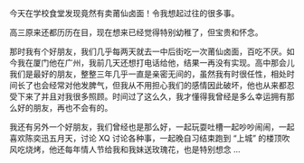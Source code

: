 今天在学校食堂发现竟然有卖莆仙卤面！令我想起过往的很多事。

高三原来还都历历在目，现在想来已经觉得特别幼稚了，但宝贵和怀念。

那时我有个好朋友，我们几乎每两天就去一中后街吃一次莆仙卤面，百吃不厌。如今我在厦门他在广州，我前几天还想打电话给他，结果一再没有实现。高中那会儿我们是最好的朋友，整整三年几乎一直是亲密无间的，虽然我有时很任性，相处时间长了也会经常对他发脾气，但我从不用担心我们的感情因此破坏，他也从来都忍受下来了并且对我很多照顾。时间过了这么久，我才懂得我曾经是多么幸运拥有那么好的朋友，再也不会有的。

我还有另外一个好朋友，我们曾经也是那么好，一起玩耍吐槽一起吵吵闹闹，一起喜欢陈奕迅五月天，讨论 XQ 讨论各种事，一起晚自习结束跑到 “上城” 的楼顶吹风吃烧烤，他还每年情人节给我和我妹送玫瑰花，也是特别想念 ...
